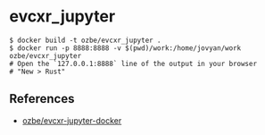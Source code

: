 # evcxr_jupyter

```
$ docker build -t ozbe/evcxr_jupyter .
$ docker run -p 8888:8888 -v $(pwd)/work:/home/jovyan/work ozbe/evcxr_jupyter
# Open the `127.0.0.1:8888` line of the output in your browser
# "New > Rust"
```

## References

* [ozbe/evcxr-jupyter-docker](https://github.com/ozbe/evcxr-jupyter-docker)